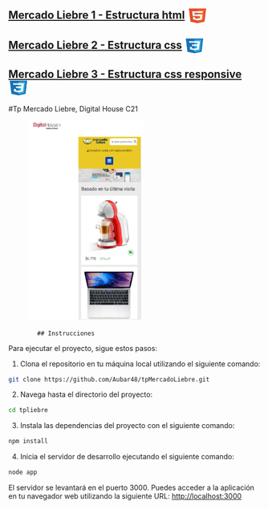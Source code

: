 ## [Mercado Liebre 1 - Estructura html](https://github.com/Aubar48/tpMercadoLiebre/tree/estructura-html) <img align="center" alt="HTML" height="30" width="40" src="https://raw.githubusercontent.com/devicons/devicon/master/icons/html5/html5-original.svg"> 

## [Mercado Liebre 2 - Estructura css](https://github.com/Aubar48/tpMercadoLiebre/tree/estructura-css) <img align="center" alt="CSS" height="30" width="40" src="https://raw.githubusercontent.com/devicons/devicon/master/icons/css3/css3-original.svg"> 

## [Mercado Liebre 3 - Estructura css responsive](https://github.com/Aubar48/tpMercadoLiebre/tree/estructura-responsive) <img align="center" alt="CSS" height="30" width="40" src="https://raw.githubusercontent.com/devicons/devicon/master/icons/css3/css3-original.svg"> 

#Tp Mercado Liebre, Digital House C21 
          <figure><img src="./mock/mercadoLiebre.png" alt="logo" style="height: 400px;"></figure>

            ## Instrucciones

Para ejecutar el proyecto, sigue estos pasos:

1. Clona el repositorio en tu máquina local utilizando el siguiente comando:

```bash
git clone https://github.com/Aubar48/tpMercadoLiebre.git
```

2. Navega hasta el directorio del proyecto:

```bash
cd tpliebre
```

3. Instala las dependencias del proyecto con el siguiente comando:

```bash
npm install
```

4. Inicia el servidor de desarrollo ejecutando el siguiente comando:

```bash
node app
```

El servidor se levantará en el puerto 3000. Puedes acceder a la aplicación en tu navegador web utilizando la siguiente URL: [http://localhost:3000](http://localhost:3000)
